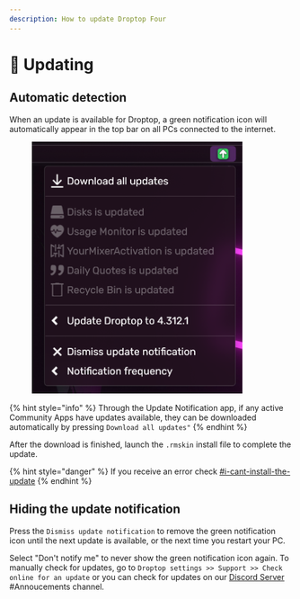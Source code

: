 ```yaml
---
description: How to update Droptop Four
---
```


# 🔼 Updating

## Automatic detection

When an update is available for Droptop, a green notification icon will automatically appear in the top bar on all PCs connected to the internet.

<figure><img src="../.gitbook/assets/UpdateApp.png" alt="" width="375"><figcaption></figcaption></figure>

{% hint style="info" %}
Through the Update Notification app, if any active Community Apps have updates available, they can be downloaded automatically by pressing `Download all updates"`
{% endhint %}

After the download is finished, launch the `.rmskin` install file to complete the update.

{% hint style="danger" %}
If you receive an error check [#i-cant-install-the-update](../help/faqs.md#i-cant-install-the-update "mention")
{% endhint %}

## Hiding the update notification

Press the `Dismiss update notification` to remove the green notification icon until the next update is available, or the next time you restart your PC.

Select "Don't notify me" to never show the green notification icon again. To manually check for updates, go to `Droptop settings >> Support >> Check online for an update` or you can check for updates on our [Discord Server](https://droptopfour.com/discord) #Annoucements channel.
